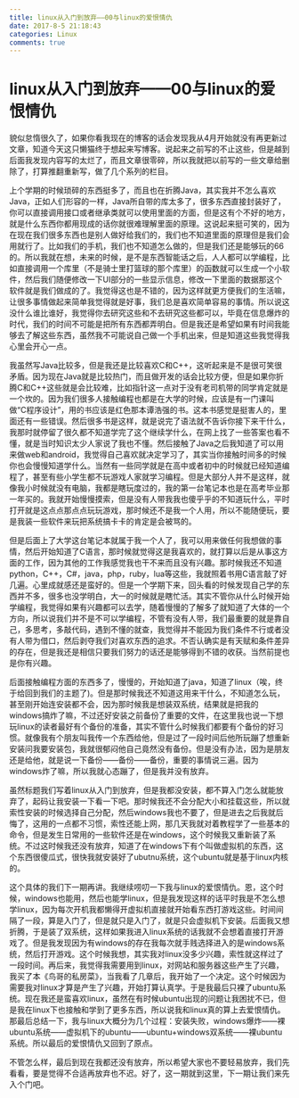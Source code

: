 ```yaml
---
title: linux从入门到放弃——00与linux的爱恨情仇
date: 2017-8-5 21:18:43
categories: Linux
comments: true
---
```


# linux从入门到放弃——00与linux的爱恨情仇

貌似怠惰很久了，如果你看我现在的博客的话会发现我从4月开始就没有再更新过文章，知道今天这只懒猫终于想起来写博客。说起来之前写的不止这些，但是越到后面我发现内容写的太烂了，而且文章很零碎，所以我就把以前写的一些文章给删除了，打算推翻重新写，做了几个系列的栏目。



上个学期的时候琐碎的东西挺多了，而且也在折腾Java，其实我并不怎么喜欢Java，正如人们形容的一样，Java所自带的库太多了，很多东西直接封装好了，你可以直接调用接口或者继承类就可以使用里面的方面，但是这有个不好的地方，就是什么东西你都用现成的话你就很难理解里面的原理。这说起来挺可笑的，因为在现在我们很多东西也是别人做好给我们的，我们也不知道里面的原理但是我们会用就行了。比如我们的手机，我们也不知道怎么做的，但是我们还是能够玩的66的。所以我就在想，未来的时候，是不是东西智能话之后，人人都可以学编程，比如直接调用一个库里（不是骑士里打篮球的那个库里）的函数就可以生成一个小软件，然后我们随便修改一下UI部分的一些显示信息，修改一下里面的数据那这个软件就是我们做成的了。我觉得这也是不错的，因为这样就更方便我们的生活嘛，让很多事情做起来简单我觉得就是好事，我们总是喜欢简单容易的事情。所以说这没什么谁比谁好，我觉得你去研究这些和不去研究这些都可以，毕竟在信息爆炸的时代，我们的时间不可能是把所有东西都弄明白。但是我还是希望如果有时间我能够去了解这些东西，虽然我不可能说自己做一个手机出来，但是知道这些我觉得我心里会开心一点。



我虽然写Java比较多，但是我还是比较喜欢C和C++，这听起来是不是很可笑很矛盾。因为现在Java就是比较热门，而且做开发的话会比较方便，但是如果你折腾C和C++这些就是会比较难，比如指针这一点对于没有老司机带的同学肯定就是一个坎的。因为我们很多人接触编程也都是在大学的时候，应该是有一门课叫做“C程序设计”，用的书应该是红色那本谭浩强的书。这本书感觉是挺害人的，里面还有一些错误。然后很多书是这样，就是说完了语法就不告诉你接下来干什么，我那时就停留了很久都不知道学完了这个继续学什么，在网上找了一些答案也看不懂，就是当时知识太少人家说了我也不懂。然后接触了Java之后我知道了可以用来做web和android，我觉得自己喜欢就决定学习了，其实当你接触时间多的时候你也会慢慢知道学什么。当然有一些同学就是在高中或者初中的时候就已经知道编程了，甚至有些小学生都不玩游戏人家就学习编程。但是大部分人并不是这样，就像我小时候就没有电脑，我都是瞎玩度过的，我的第一台笔记本也是在高考毕业那一年买的。我就开始慢慢摸索，但是没有人带我我也傻乎乎的不知道玩什么，平时打开就是这点点那点点玩玩游戏，那时候还不是我一个人用，所以不能随便玩，要是我装一些软件来玩把系统搞卡卡的肯定是会被骂的。



但是后面上了大学这台笔记本就属于我一个人了，我可以用来做任何我想做的事情，然后开始知道了C语言，那时候就觉得这是我喜欢的，就打算以后是从事这方面的工作，因为其他的工作我感觉我也干不来而且没有兴趣。那时候我还不知道python，C++，C#，java，php，ruby，lua等这些，我就照着书用C语言敲了好几遍。心里成就感还是蛮好的。但是一个学期下来，回头看的时候发现自己学的东西并不多，很多也没学明白，大一的时候就是瞎忙活。其实不管你从什么时候开始学编程，我觉得如果有兴趣都可以去学，随着慢慢的了解多了就知道了大体的一个方向，所以说我们并不是不可以学编程，不管有没有人带，我们最重要的就是靠自己，多思考，多敲代码，遇到不懂的就查，我觉得并不能因为我们条件不行或者没有人带为借口，然后剥夺我们对喜欢东西的追求。不否认确实是有天赋和条件差异的存在，但是我还是相信只要我们努力的话还是能够得到不错的收获。当然前提也是你有兴趣。



后面接触编程方面的东西多了，慢慢的，开始知道了java，知道了linux（唉，终于给回到我们的主题了)。但是那时候我还不知道这用来干什么，不知道怎么玩，甚至刚开始连安装都不会，因为那时候我是想装双系统，结果就是把我的windows搞炸了嘛，不过还好安装之前备份了重要的文件，在这里我也说一下想玩linux的读者最好有个备份的准备，其实不管什么时候我们都要有个备份的好习惯。就像我有个朋友叫我传一个东西给他，但是过了一段时间后他所玩蹦了想重新安装问我要安装包，我就很郁闷他自己竟然没有备份。但是没有办法，因为是朋友还是给他，就是说一下备份——备份——备份，重要的事情说三遍。因为windows炸了嘛，所以我就心态蹦了，但是我并没有放弃。



虽然标题我们写着linux从入门到放弃，但是我都没安装，都不算入门怎么就能放弃了，起码让我安装一下看一下吧。那时候我还不会分配大小和挂载这些，所以就索性安装的时候选择自己分配，然后windows我也不要了，但是进去之后我就后悔了，这用的一点都不习惯，索性还能上网，那几天我就对着教程学了一些基本的命令，但是发生日常用的一些软件还是在windows，这个时候我又重新装了系统。不过这时候我还没有放弃，知道了在windows下有个叫做虚拟机的东西，这个东西很傻瓜式，很快我就安装好了ubutnu系统，这个ubuntu就是基于linux内核的。



这个具体的我们下一期再讲。我继续唠叨一下我与linux的爱恨情仇。恩，这个时候，windows也能用，然后也能学linux，但是我发现这样的话平时我是不怎么想学linux，因为每次开机我都懒得开虚拟机直接就开始看东西打游戏这些。时间间隔了一段，算是入门了，但是就只是入门了，就是只会虚拟机下安装。后面我又想折腾，于是装了双系统，这样如果我进入linux系统的话我就不会想着直接打开游戏了。但是我发现因为有windows的存在我每次就手贱选择进入的是windows系统，然后打开游戏。这个时候我想，其实我对linux没多少兴趣，索性就这样过了一段时间。再后来，我觉得我需要用到linux，对网站和服务器这些产生了兴趣，我买了本《鸟哥的私房菜》，当我看了几章后，我开始了一个决定。这个时候因为需要我对linux才算是产生了兴趣，开始打算认真学。于是我最后只裸了ubuntu系统。现在我还是蛮喜欢linux，虽然在有时候ubuntu出现的问题让我困扰不已，但是我在linux下也接触和学到了更多东西，所以说我和linux真的算上去爱恨情仇。那最后总结一下，我与linux大概分为几个过程：安装失败，windows爆炸——裸ubuntu系统——虚拟机下的ubuntu——ubuntu+windows双系统——裸ubuntu系统。所以最后的爱恨情仇又回到了原点。



不管怎么样，最后到现在我都还没有放弃，所以希望大家也不要轻易放弃，我们先看看，要是觉得不合适再放弃也不迟。好了，这一期就到这里，下一期让我们来先入个门吧。



